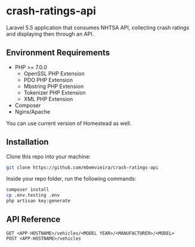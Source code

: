 # crash-ratings-api

Laravel 5.5 application that consumes NHTSA API, collecting crash ratings and displaying then through an API.

## Environment Requirements

- PHP >= 7.0.0
  - OpenSSL PHP Extension
  - PDO PHP Extension
  - Mbstring PHP Extension
  - Tokenizer PHP Extension
  - XML PHP Extension
- Composer
- Nginx/Apache

 You can use current version of Homestead as well.

## Installation

Clone this repo into your machine:

```bash
git clone https://github.com/mbemvieira/crash-ratings-api
```

Inside your repo folder, run the following commands:

```bash
composer install
cp .env.testing .env
php artisan key:generate
```

## API Reference

```
GET <APP-HOSTNAME>/vehicles/<MODEL YEAR>/<MANUFACTURER>/<MODEL>
POST <APP-HOSTNAME>/vehicles
```
